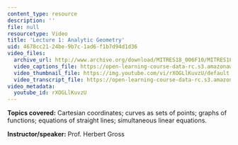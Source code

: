 ```yaml
---
content_type: resource
description: ''
file: null
resourcetype: Video
title: 'Lecture 1: Analytic Geometry'
uid: 4678cc21-24be-9b7c-1ad6-f1b7d94d1d36
video_files:
  archive_url: http://www.archive.org/download/MITRES18_006F10/MITRES18_006F10_26_0101_300k.mp4
  video_captions_file: https://open-learning-course-data-rc.s3.amazonaws.com/res-18-006-calculus-revisited-single-variable-calculus-fall-2010/28d6cc0bb6dc5274ad46e57adc01ca6e_rXOGLlKuvzU.vtt
  video_thumbnail_file: https://img.youtube.com/vi/rXOGLlKuvzU/default.jpg
  video_transcript_file: https://open-learning-course-data-rc.s3.amazonaws.com/res-18-006-calculus-revisited-single-variable-calculus-fall-2010/6a5f672d81cf0da9ca0d609a94d62246_rXOGLlKuvzU.pdf
video_metadata:
  youtube_id: rXOGLlKuvzU
---
```


**Topics covered:** Cartesian coordinates; curves as sets of points; graphs of functions; equations of straight lines; simultaneous linear equations.

**Instructor/speaker:** Prof. Herbert Gross